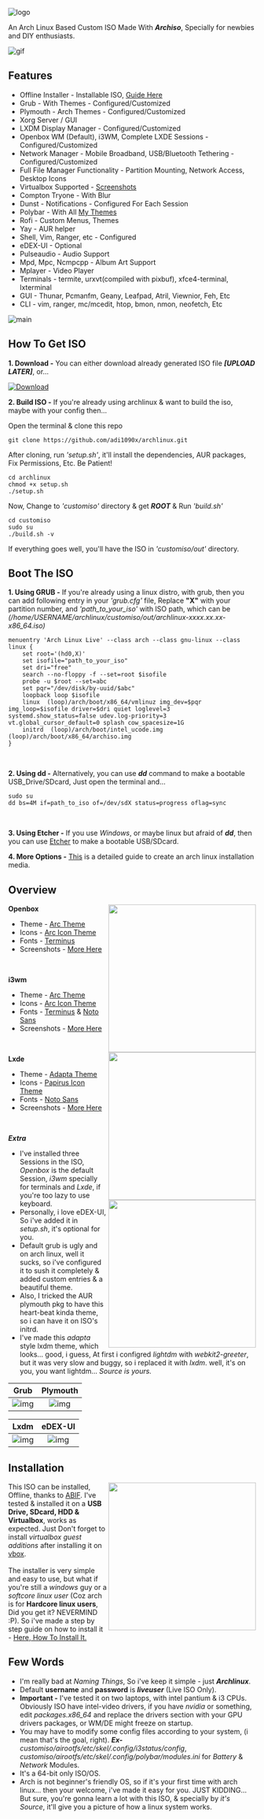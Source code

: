 ![logo](https://raw.githubusercontent.com/adi1090x/archlinux/master/images/logo.png) <br />

An Arch Linux Based Custom ISO Made With ***Archiso***, Specially for newbies and DIY enthusiasts.

![gif](https://raw.githubusercontent.com/adi1090x/archlinux/master/images/animation.gif) <br />

## Features

+ Offline Installer - Installable ISO, [Guide Here]()
+ Grub - With Themes - Configured/Customized
+ Plymouth - Arch Themes - Configured/Customized
+ Xorg Server / GUI
+ LXDM Display Manager - Configured/Customized
+ Openbox WM (Default), i3WM, Complete LXDE Sessions - Configured/Customized
+ Network Manager - Mobile Broadband, USB/Bluetooth Tethering - Configured/Customized
+ Full File Manager Functionality - Partition Mounting, Network Access, Desktop Icons
+ Virtualbox Supported - [Screenshots]()
+ Compton Tryone - With Blur
+ Dunst - Notifications - Configured For Each Session
+ Polybar - With All [My Themes]()
+ Rofi - Custom Menus, Themes
+ Yay - AUR helper
+ Shell, Vim, Ranger, etc - Configured
+ eDEX-UI - Optional
+ Pulseaudio - Audio Support
+ Mpd, Mpc, Ncmpcpp - Album Art Support
+ Mplayer - Video Player
+ Terminals - termite, urxvt(compiled with pixbuf), xfce4-terminal, lxterminal
+ GUI - Thunar, Pcmanfm, Geany, Leafpad, Atril, Viewnior, Feh, Etc
+ CLI - vim, ranger, mc/mcedit, htop, bmon, nmon, neofetch, Etc

![main](https://raw.githubusercontent.com/adi1090x/archlinux/master/images/main.png) <br />

## How To Get ISO

**1. Download -** You can either download already generated ISO file ***[UPLOAD LATER]***, or...

[![Download](https://raw.githubusercontent.com/adi1090x/archlinux/master/images/download_iso.png)](ISO_URL_HERE) <br />

**2. Build ISO -** If you're already using archlinux & want to build the iso, maybe with your config then...

Open the terminal & clone this repo 
```
git clone https://github.com/adi1090x/archlinux.git
```

After cloning, run *'setup.sh'*, it'll install the dependencies, AUR packages, Fix Permissions, Etc. Be Patient!
```
cd archlinux
chmod +x setup.sh
./setup.sh
```

Now, Change to *'customiso'* directory & get ***ROOT*** & Run *'build.sh'*
```
cd customiso
sudo su
./build.sh -v
```

If everything goes well, you'll have the ISO in *'customiso/out'* directory.
<br />

## Boot The ISO

**1. Using GRUB -** If you're already using a linux distro, with grub, then you can add following entry in your *'grub.cfg'* file, Replace **"X"** with your partition number, and *'path_to_your_iso'* with ISO path, which can be *(/home/USERNAME/archlinux/customiso/out/archlinux-xxxx.xx.xx-x86_64.iso)* <br />
```
menuentry 'Arch Linux Live' --class arch --class gnu-linux --class linux {
    set root='(hd0,X)'
    set isofile="path_to_your_iso"
    set dri="free"
    search --no-floppy -f --set=root $isofile
    probe -u $root --set=abc
    set pqr="/dev/disk/by-uuid/$abc"
    loopback loop $isofile
    linux  (loop)/arch/boot/x86_64/vmlinuz img_dev=$pqr img_loop=$isofile driver=$dri quiet loglevel=3 systemd.show_status=false udev.log-priority=3 vt.global_cursor_default=0 splash cow_spacesize=1G
    initrd  (loop)/arch/boot/intel_ucode.img (loop)/arch/boot/x86_64/archiso.img
}

```
<br />

**2. Using dd -** Alternatively, you can use ***dd*** command to make a bootable USB_Drive/SDcard, Just open the terminal and... <br />
```
sudo su
dd bs=4M if=path_to_iso of=/dev/sdX status=progress oflag=sync
```
<br />

**3. Using Etcher -** If you use *Windows*, or maybe linux but afraid of ***dd***, then you can use [Etcher](https://www.balena.io/etcher/) to make a bootable USB/SDcard.
<br />

**4. More Options -** [This](https://wiki.archlinux.org/index.php/USB_flash_installation_media) is a detailed guide to create an arch linux installation media.
<br />

## Overview

<img align="right" width="300" src="https://raw.githubusercontent.com/adi1090x/archlinux/master/images/openbox.jpeg"> **Openbox**
+ Theme - [Arc Theme](https://github.com/horst3180/arc-theme)
+ Icons - [Arc Icon Theme](https://github.com/horst3180/arc-icon-theme)
+ Fonts - [Terminus](https://github.com/ryanoasis/nerd-fonts/tree/master/patched-fonts/Terminus/terminus-ttf-4.40.1)
+ Screenshots - [More Here]()
<br />

<img align="right" width="300" src="https://raw.githubusercontent.com/adi1090x/archlinux/master/images/i3wm.jpeg"> **i3wm**
+ Theme - [Arc Theme](https://github.com/horst3180/arc-theme)
+ Icons - [Arc Icon Theme](https://github.com/horst3180/arc-icon-theme)
+ Fonts - [Terminus](https://github.com/ryanoasis/nerd-fonts/tree/master/patched-fonts/Terminus/terminus-ttf-4.40.1) & [Noto Sans](https://github.com/googlefonts/noto-fonts)
+ Screenshots - [More Here]()
<br />

<img align="right" width="300" src="https://raw.githubusercontent.com/adi1090x/archlinux/master/images/lxde.jpeg"> **Lxde**
+ Theme - [Adapta Theme](https://github.com/adapta-project/adapta-gtk-theme)
+ Icons - [Papirus Icon Theme](https://github.com/PapirusDevelopmentTeam/papirus-icon-theme)
+ Fonts - [Noto Sans](https://github.com/googlefonts/noto-fonts)
+ Screenshots - [More Here]()
<br />

***Extra***

+ I've installed three Sessions in the ISO, *Openbox* is the default Session, *i3wm* specially for terminals and *Lxde*, if you're too lazy to use keyboard.
+ Personally, i love eDEX-UI, So i've added it in *setup.sh*, it's optional for you.
+ Default grub is ugly and on arch linux, well it sucks, so i've configured it to sush it completely & added custom entries &
a beautiful theme.
+ Also, I tricked the AUR plymouth pkg to have this heart-beat kinda theme, so i can have it on ISO's initrd.
+ I've made this *adapta* style lxdm theme, which looks... good, i guess, At first i configred *lightdm* with *webkit2-greeter*, but it was very slow and buggy, so i replaced it with *lxdm*. well, it's on you, you want lightdm... *Source is yours.*

Grub|Plymouth
:--:|:--:
![img](https://raw.githubusercontent.com/adi1090x/archlinux/master/images/grub.jpeg)|![img](https://raw.githubusercontent.com/adi1090x/archlinux/master/images/plymouth.jpeg)

Lxdm|eDEX-UI
:--:|:--:
![img](https://raw.githubusercontent.com/adi1090x/archlinux/master/images/lxdm.jpeg)|![img](https://raw.githubusercontent.com/adi1090x/archlinux/master/images/edex.png)

## Installation

<img align="right" width="300" src="https://raw.githubusercontent.com/adi1090x/archlinux/master/images/install.jpeg"> This ISO can be installed, Offline, thanks to [ABIF](). I've tested & installed it on a **USB Drive, SDcard, HDD & Virtualbox**, works as expected. Just Don't forget to install *virtualbox guest additions* after installing it on [vbox]().
<br />
<br />
The installer is very simple and easy to use, but what if you're still a *windows* guy or a *softcore linux user* (Coz arch is for **Hardcore linux users**, Did you get it? NEVERMIND :P). So i've made a step by step guide on how to install it - [Here, How To Install It.]()
<br />

## Few Words
+ I'm really bad at *Naming Things*, So i've keep it simple - just ***Archlinux***. 
+ Default **username** and **password** is ***liveuser*** (Live ISO Only).
+ **Important -** I've tested it on two laptops, with intel pantium & i3 CPUs. Obviously ISO have intel-video drivers, if you have *nvidia* or something, edit *packages.x86_64* and replace the drivers section with your GPU drivers packages, or WM/DE might freeze on startup.
+ You may have to modify some config files according to your system, (i mean that's the goal, right). ***Ex-*** *customiso/airootfs/etc/skel/.config/i3status/config*, *customiso/airootfs/etc/skel/.config/polybar/modules.ini* for *Battery* & *Network* Modules.
+ It's a 64-bit only ISO/OS.
+ Arch is not beginner's friendly OS, so if it's your first time with arch linux... then your welcome, i've made it easy for you. JUST KIDDING... But sure, you're gonna learn a lot with this ISO, & specially by *it's Source*, it'll give you a picture of how a linux system works.
